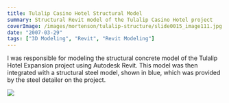 ```yaml
---
title: Tulalip Casino Hotel Structural Model
summary: Structural Revit model of the Tulalip Casino Hotel project
coverImage: /images/mortenson/tulalip-structure/slide0015_image111.jpg
date: "2007-03-29"
tags: ["3D Modeling", "Revit", "Revit Modeling"]
---
```


I was responsible for modeling the structural concrete model of the Tulalip Hotel Expansion project using Autodesk Revit. This model was then integrated with a structural steel model, shown in blue, which was provided by the steel detailer on the project.

![](/images/mortenson/tulalip-structure/slide0015_image113.jpg)
